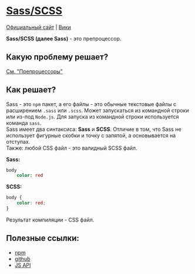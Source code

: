 [self]: data/css/preprocessor/sass
# [Sass/SCSS][self]

[site]: https://sass-lang.com
[wiki]: https://ru.wikipedia.org/wiki/Sass
[Официальный сайт][site] | [Вики][wiki]

**Sass/SCSS (далее Sass)** - это препроцессор.

## Какую проблему решает?
[См. "Препроцессоры"](data/css/preprocessor)

## Как решает?
Sass - это `npm` пакет, а его файлы - это обычные текстовые файлы с расширением `.sass` или `.scss`. Может запускаться из командной строки или из-под `Node.js`. Для запуска из командной строки используется команда `sass`.
<br>
Sass имеет два синтаксиса: **Sass** и **SCSS**. Отличие в том, что Sass не использует фигурные скобки и точку с запятой, а основывается на отступах.
<br>
Также: любой CSS файл - это валидный SCSS файл.

**Sass:**
```sass
body
    color: red
```

**SCSS:**
```scss
body {
    color: red;    
}
```

Результат компиляции - CSS файл.


## Полезные ссылки:
- [npm](https://www.npmjs.com/package/sass)
- [github](https://github.com/sass/sass)
- [JS API](https://sass-lang.com/documentation/js-api)
